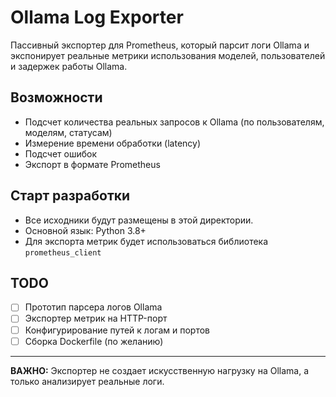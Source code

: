 # Ollama Log Exporter

Пассивный экспортер для Prometheus, который парсит логи Ollama и экспонирует реальные метрики использования моделей, пользователей и задержек работы Ollama.

## Возможности
- Подсчет количества реальных запросов к Ollama (по пользователям, моделям, статусам)
- Измерение времени обработки (latency)
- Подсчет ошибок
- Экспорт в формате Prometheus

## Старт разработки
- Все исходники будут размещены в этой директории.
- Основной язык: Python 3.8+
- Для экспорта метрик будет использоваться библиотека `prometheus_client`

## TODO
- [ ] Прототип парсера логов Ollama
- [ ] Экспортер метрик на HTTP-порт
- [ ] Конфигурирование путей к логам и портов
- [ ] Сборка Dockerfile (по желанию)

---

**ВАЖНО:** Экспортер не создает искусственную нагрузку на Ollama, а только анализирует реальные логи.
